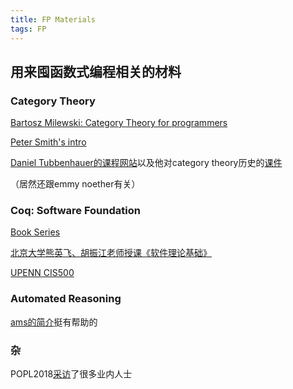 ```yaml
---
title: FP Materials
tags: FP
---
```


## 用来囤函数式编程相关的材料

<!--more-->

### Category Theory  

[Bartosz Milewski: Category Theory for programmers](https://www.youtube.com/watch?v=I8LbkfSSR58&list=PLHDvRM-WxsQ799vS6J6kj3ZEgp98PBNEf&index=1&t=10s)  

[Peter Smith's intro](https://www.logicmatters.net/categories/)  

[Daniel Tubbenhauer的课程网站](https://www.dtubbenhauer.com/lecture-ct-2022.html)以及他对category theory历史的[课件](https://www.dtubbenhauer.com/cathistorisch-eng.pdf)

（居然还跟emmy noether有关）


### Coq: Software Foundation  

[Book Series](https://softwarefoundations.cis.upenn.edu/)  

[北京大学熊英飞、胡振江老师授课《软件理论基础》](https://xiongyingfei.github.io/SF/2021/)  

[UPENN CIS500](https://www.seas.upenn.edu/~cis500/current/index.html)  

### Automated Reasoning

[ams的简介](https://www.amazon.science/blog/a-gentle-introduction-to-automated-reasoning)挺有帮助的

### 杂

POPL2018[采访](https://www.cs.cmu.edu/~popl-interviews/index.html)了很多业内人士
